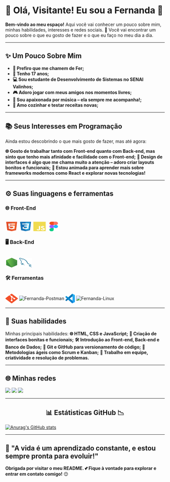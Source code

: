 # 🌟 Olá, Visitante! Eu sou a Fernanda 👋

**Bem-vindo ao meu espaço!**
Aqui você vai conhecer um pouco sobre mim, minhas habilidades, interesses e redes sociais. 🎉 Você vai encontrar um pouco sobre o que eu gosto de fazer e o que eu faço no meu dia a dia.

---

## ✨ Um Pouco Sobre Mim

- **🖤 Prefiro que me chamem de Fer;**
- **🎂 Tenho 17 anos;**
- **💻 Sou estudante de Desenvolvimento de Sistemas no SENAI Valinhos;**
- **🎮 Adoro jogar com meus amigos nos momentos livres;**
- **🎵 Sou apaixonada por música – ela sempre me acompanha!;**
- **🍳 Amo cozinhar e testar receitas novas;**

---

## 📚 Seus Interesses em Programação
Ainda estou descobrindo o que mais gosto de fazer, mas até agora:

**🌐 Gosto de trabalhar tanto com Front-end quanto com Back-end, mas sinto que tenho mais afinidade e facilidade com o Front-end;**
**🎨 Design de interfaces é algo que me chama muito a atenção – adoro criar layouts bonitos e funcionais;**
**🚀 Estou animada para aprender mais sobre frameworks modernos como React e explorar novas tecnologias!**

---

## ⚙️ Suas linguagens e ferramentas

### 🌐 Front-End
<div style="display: inline_block"><br>
  <img align="center" alt="Fernanda-HTML" height="30" width="40" src="https://raw.githubusercontent.com/devicons/devicon/master/icons/html5/html5-original.svg">
  <img align="center" alt="Fernanda-CSS" height="30" width="40" src="https://raw.githubusercontent.com/devicons/devicon/master/icons/css3/css3-original.svg">
  <img align="center" alt="Fernanda-Js" height="30" width="40" src="https://raw.githubusercontent.com/devicons/devicon/master/icons/javascript/javascript-plain.svg">
  <img align="center" alt="Fernanda-Figma" height="30" width="40" src="https://raw.githubusercontent.com/devicons/devicon/master/icons/figma/figma-original.svg">
</div>

### 🖥️ Back-End
<div style="display: inline_block"><br>
  <img align="center" alt="Fernanda-NodeJs" height="30" width="40" src="https://raw.githubusercontent.com/devicons/devicon/master/icons/nodejs/nodejs-original.svg">
  <img align="center" alt="Fernanda-SQL" height="30" width="40" src="https://raw.githubusercontent.com/devicons/devicon/master/icons/mysql/mysql-original.svg">
</div>

### 🛠️ Ferramentas
<div style="display: inline_block"><br>
  <img align="center" alt="Fernanda-Git" height="30" width="40" src="https://raw.githubusercontent.com/devicons/devicon/master/icons/git/git-original.svg">
  <img align="center" alt="Fernanda-Postman" height="30" width="40" src="https://www.vectorlogo.zone/logos/getpostman/getpostman-icon.svg">
  <img align="center" alt="Fernanda-VSCode" height="30" width="30" src="https://raw.githubusercontent.com/devicons/devicon/master/icons/vscode/vscode-original.svg">
  <img align="center" alt="Fernanda-Linux" height="30" width="40" src="https://cdn.jsdelivr.net/gh/devicons/devicon@latest/icons/linux/linux-original.svg">
</div>

---

## 💼 Suas habilidades
Minhas principais habilidades:
**🌐 HTML, CSS e JavaScript;**
**🎨 Criação de interfaces bonitas e funcionais;**
**🛠 Introdução ao Front-end, Back-end e Banco de Dados;**
**🔧 Git e GitHub para versionamento de código;**
**📅 Metodologias ágeis como Scrum e Kanban;**
**🌟 Trabalho em equipe, criatividade e resolução de problemas.**

---

## 🌐 Minhas redes
<div> 
  <a href="fernandaalveslouro0@gmail.com"><img src="https://img.shields.io/badge/-Gmail-%23333?style=for-the-badge&logo=gmail&logoColor=white" target="_blank"></a>
  <a href="www.linkedin.com/in/fernanda-alves-louro-386966320" target="_blank"><img src="https://img.shields.io/badge/-LinkedIn-%230077B5?style=for-the-badge&logo=linkedin&logoColor=white" target="_blank"></a>
  <a href="https://www.instagram.com/fer.nandaalvez_/profilecard/?igsh=YTVtdWVlNXhwMnA2" target="_blank"><img src="https://img.shields.io/badge/-Instagram-%23E4405F?style=for-the-badge&logo=instagram&logoColor=white" target="_blank"></a>
</div>

---

<h2 align="center">📊 Estátisticas GitHub 📉</h2> 

[![Anurag's GitHub stats](https://github-readme-stats.vercel.app/api?username=F3rNnd4)](https://github.com/anuraghazra/github-readme-stats)

---

## 💌 "A vida é um aprendizado constante, e estou sempre pronta para evoluir!"
**Obrigada por visitar o meu README. 💕 Fique à vontade para explorar e entrar em contato comigo!** 😊

